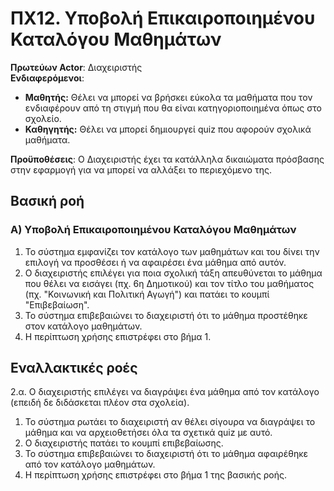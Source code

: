 # ΠΧ12. Υποβολή Επικαιροποιημένου Καταλόγου Μαθημάτων

**Πρωτεύων Actor**: Διαχειριστής <br>
**Ενδιαφερόμενοι**: <br>
* <b>Μαθητής:</b> Θέλει να μπορεί να βρήσκει εύκολα τα μαθήματα που τον ενδιαφέρουν από τη στιγμή που θα είναι κατηγοριοποιημένα όπως στο σχολείο.
* <b>Καθηγητής:</b> Θέλει να μπορεί δημιουργεί quiz που αφορούν σχολικά μαθήματα.

**Προϋποθέσεις**: Ο Διαχειριστής έχει τα κατάλληλα δικαιώματα πρόσβασης στην εφαρμογή για να μπορεί να αλλάξει το περιεχόμενο της.

## Βασική ροή
### Α) Υποβολή Επικαιροποιημένου Καταλόγου Μαθημάτων
1. Το σύστημα εμφανίζει τον κατάλογο των μαθημάτων και του δίνει την επιλογή να προσθέσει ή να αφαιρέσει ένα μάθημα από αυτόν.
2. Ο διαχειριστής επιλέγει για ποια σχολική τάξη απευθύνεται το μάθημα που θέλει να εισάγει (πχ. 6η Δημοτικού) και τον τίτλο του μαθήματος (πχ. "Κοινωνική και Πολιτική Αγωγή") και πατάει το κουμπί "Επιβεβαίωση".
3. Το σύστημα επιβεβαιώνει το διαχειριστή ότι το μάθημα προστέθηκε στον κατάλογο μαθημάτων.
4. Η περίπτωση χρήσης επιστρέφει στο βήμα 1.

## Εναλλακτικές ροές
2.α. Ο διαχειριστής επιλέγει να διαγράψει ένα μάθημα από τον κατάλογο (επειδή δε διδάσκεται πλέον στα σχολεία).
  1. Το σύστημα ρωτάει το διαχειριστή αν θέλει σίγουρα να διαγράψει το μάθημα και να αρχειοθετήσει όλα τα σχετικά quiz με αυτό.
  2. Ο διαχειριστής πατάει το κουμπί επιβεβαίωσης.
  3. Το σύστημα επιβεβαιώνει το διαχειριστή ότι το μάθημα αφαιρέθηκε από τον κατάλογο μαθημάτων.
  4. Η περίπτωση χρήσης επιστρέφει στο βήμα 1 της βασικής ροής.
